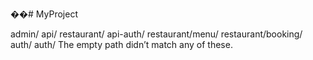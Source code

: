 ��#   M y P r o j e c t 


admin/
api/
restaurant/
api-auth/
restaurant/menu/
restaurant/booking/
auth/
auth/
The empty path didn’t match any of these.
